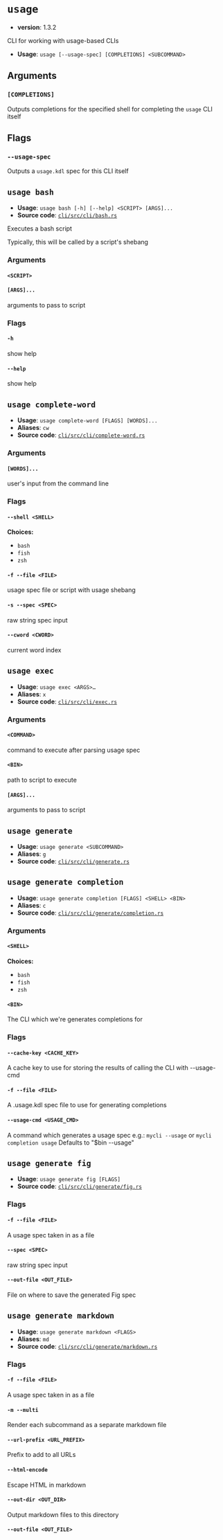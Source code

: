 # `usage`
- **version**: 1.3.2

CLI for working with usage-based CLIs


- **Usage**: `usage [--usage-spec] [COMPLETIONS] <SUBCOMMAND>`

## Arguments

### `[COMPLETIONS]`

Outputs completions for the specified shell for completing the `usage` CLI itself

## Flags

### `--usage-spec`

Outputs a `usage.kdl` spec for this CLI itself

## `usage bash`

- **Usage**: `usage bash [-h] [--help] <SCRIPT> [ARGS]...`
- **Source code**: [`cli/src/cli/bash.rs`](https://github.com/jdx/usage/blob/main/cli/src/cli/bash.rs)

Executes a bash script

Typically, this will be called by a script's shebang

### Arguments

#### `<SCRIPT>`

#### `[ARGS]...`

arguments to pass to script

### Flags

#### `-h`

show help

#### `--help`

show help

## `usage complete-word`

- **Usage**: `usage complete-word [FLAGS] [WORDS]...`
- **Aliases**: `cw`
- **Source code**: [`cli/src/cli/complete-word.rs`](https://github.com/jdx/usage/blob/main/cli/src/cli/complete-word.rs)

### Arguments

#### `[WORDS]...`

user's input from the command line

### Flags

#### `--shell <SHELL>`

**Choices:**

- `bash`
- `fish`
- `zsh`

#### `-f --file <FILE>`

usage spec file or script with usage shebang

#### `-s --spec <SPEC>`

raw string spec input

#### `--cword <CWORD>`

current word index

## `usage exec`

- **Usage**: `usage exec <ARGS>…`
- **Aliases**: `x`
- **Source code**: [`cli/src/cli/exec.rs`](https://github.com/jdx/usage/blob/main/cli/src/cli/exec.rs)

### Arguments

#### `<COMMAND>`

command to execute after parsing usage spec

#### `<BIN>`

path to script to execute

#### `[ARGS]...`

arguments to pass to script

## `usage generate`

- **Usage**: `usage generate <SUBCOMMAND>`
- **Aliases**: `g`
- **Source code**: [`cli/src/cli/generate.rs`](https://github.com/jdx/usage/blob/main/cli/src/cli/generate.rs)

## `usage generate completion`

- **Usage**: `usage generate completion [FLAGS] <SHELL> <BIN>`
- **Aliases**: `c`
- **Source code**: [`cli/src/cli/generate/completion.rs`](https://github.com/jdx/usage/blob/main/cli/src/cli/generate/completion.rs)

### Arguments

#### `<SHELL>`

**Choices:**

- `bash`
- `fish`
- `zsh`

#### `<BIN>`

The CLI which we're generates completions for

### Flags

#### `--cache-key <CACHE_KEY>`

A cache key to use for storing the results of calling the CLI with --usage-cmd

#### `-f --file <FILE>`

A .usage.kdl spec file to use for generating completions

#### `--usage-cmd <USAGE_CMD>`

A command which generates a usage spec e.g.: `mycli --usage` or `mycli completion usage` Defaults to "$bin --usage"

## `usage generate fig`

- **Usage**: `usage generate fig [FLAGS]`
- **Source code**: [`cli/src/cli/generate/fig.rs`](https://github.com/jdx/usage/blob/main/cli/src/cli/generate/fig.rs)

### Flags

#### `-f --file <FILE>`

A usage spec taken in as a file

#### `--spec <SPEC>`

raw string spec input

#### `--out-file <OUT_FILE>`

File on where to save the generated Fig spec

## `usage generate markdown`

- **Usage**: `usage generate markdown <FLAGS>`
- **Aliases**: `md`
- **Source code**: [`cli/src/cli/generate/markdown.rs`](https://github.com/jdx/usage/blob/main/cli/src/cli/generate/markdown.rs)

### Flags

#### `-f --file <FILE>`

A usage spec taken in as a file

#### `-m --multi`

Render each subcommand as a separate markdown file

#### `--url-prefix <URL_PREFIX>`

Prefix to add to all URLs

#### `--html-encode`

Escape HTML in markdown

#### `--out-dir <OUT_DIR>`

Output markdown files to this directory

#### `--out-file <OUT_FILE>`
